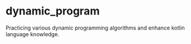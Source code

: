 # dynamic_program
Practicing various dynamic programming algorithms and enhance kotlin language knowledge.

